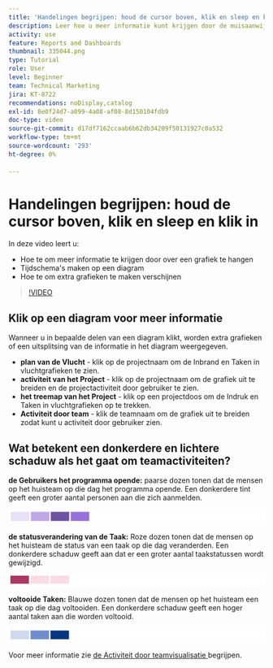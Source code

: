 ```yaml
---
title: 'Handelingen begrijpen: houd de cursor boven, klik en sleep en klik in'
description: Leer hoe u meer informatie kunt krijgen door de muisaanwijzer boven een diagram te houden, een tijdframe op een diagram te maken en extra grafieken te maken, allemaal in [!UICONTROL Enhanced analytics] .
activity: use
feature: Reports and Dashboards
thumbnail: 335044.png
type: Tutorial
role: User
level: Beginner
team: Technical Marketing
jira: KT-8722
recommendations: noDisplay,catalog
exl-id: 8e0f24d7-a099-4a08-af08-8d150104fdb9
doc-type: video
source-git-commit: d17df7162ccaab6b62db34209f50131927c0a532
workflow-type: tm+mt
source-wordcount: '293'
ht-degree: 0%

---
```


# Handelingen begrijpen: houd de cursor boven, klik en sleep en klik in

In deze video leert u:

* Hoe te om meer informatie te krijgen door over een grafiek te hangen
* Tijdschema&#39;s maken op een diagram
* Hoe te om extra grafieken te maken verschijnen

>[!VIDEO](https://video.tv.adobe.com/v/335044/?quality=12&learn=on&enablevpops)

## Klik op een diagram voor meer informatie

Wanneer u in bepaalde delen van een diagram klikt, worden extra grafieken of een uitsplitsing van de informatie in het diagram weergegeven.

* **plan van de Vlucht** - klik op de projectnaam om de Inbrand en Taken in vluchtgrafieken te zien.
* **activiteit van het Project** - klik op de projectnaam om de grafiek uit te breiden en de projectactiviteit door gebruiker te zien.
* **het treemap van het Project** - klik op een projectdoos om de Indruk en Taken in vluchtgrafieken op te trekken.
* **Activiteit door team** - klik de teamnaam om de grafiek uit te breiden zodat kunt u activiteit door gebruiker zien.

## Wat betekent een donkerdere en lichtere schaduw als het gaat om teamactiviteiten?

**de Gebruikers het programma opende:** paarse dozen tonen dat de mensen op het huisteam op die dag het programma opende. Een donkerdere tint geeft een groter aantal personen aan die zich aanmelden.

![ een beeld van paarse gearceerde dozen ](assets/purple-shaded-boxes.png)

**de statusverandering van de Taak:** Roze dozen tonen dat de mensen op het huisteam de status van een taak op die dag veranderden. Een donkerdere schaduw geeft aan dat er een groter aantal taakstatussen wordt gewijzigd.

![ een beeld van roze gearceerde dozen ](assets/pink-shaded-boxes.png)

**voltooide Taken:** Blauwe dozen tonen dat de mensen op het huisteam een taak op die dag voltooiden. Een donkerdere schaduw geeft een hoger aantal taken aan die worden voltooid.

![ een beeld van blauwe gearceerde dozen ](assets/blue-shaded-boxes.png)

Voor meer informatie zie [ de Activiteit door teamvisualisatie ](https://experienceleague.adobe.com/docs/workfront/using/reporting/enhanced-analytics/activity-by-team-overview.html?lang=nl-NL) begrijpen.
